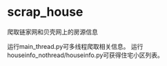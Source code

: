 # scrap_house
爬取链家网和贝壳网上的房源信息

运行main_thread.py可多线程爬取相关信息。
运行houseinfo_nothread/houseinfo.py可获得住宅小区列表。
